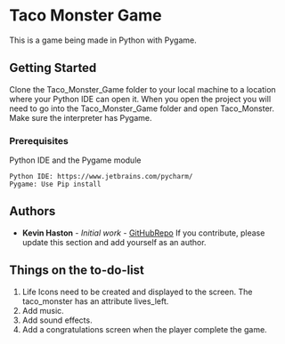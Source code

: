 # Taco Monster Game

This is a game being made in Python with Pygame. 

## Getting Started

Clone the Taco_Monster_Game folder to your local machine to a location where your Python IDE can open it. When you open the project you will need to 
go into the Taco_Monster_Game folder and open Taco_Monster. Make sure the interpreter has Pygame. 

### Prerequisites

Python IDE and the Pygame module

```
Python IDE: https://www.jetbrains.com/pycharm/
Pygame: Use Pip install
```

## Authors

* **Kevin Haston** - *Initial work* - [GitHubRepo](https://github.com/khaston10/TacoMonsterGame.git)
If you contribute, please update this section and add yourself as an author.

## Things on the to-do-list
1. Life Icons need to be created and displayed to the screen. The taco_monster has an attribute lives_left. 
2. Add music.
3. Add sound effects.
4. Add a congratulations screen when the player complete the game.